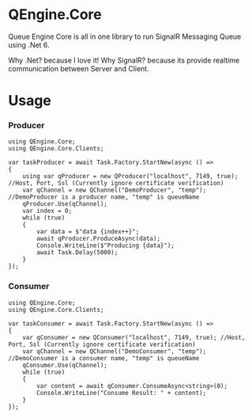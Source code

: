 # QEngine.Core
Queue Engine Core is all in one library to run SignalR Messaging Queue using .Net 6.

Why .Net? because I love it!
Why SignalR? because its provide realtime communication between Server and Client.

# Usage

### Producer
```CSharp
using QEngine.Core;
using QEngine.Core.Clients;

var taskProducer = await Task.Factory.StartNew(async () =>
{
    using var qProducer = new QProducer("localhost", 7149, true); //Host, Port, Ssl (Currently ignore certificate verification)
    var qChannel = new QChannel("DemoProducer", "temp"); //DemoProducer is a producer name, "temp" is queueName
    qProducer.Use(qChannel);
    var index = 0;
    while (true)
    {
        var data = $"data {index++}";
        await qProducer.ProduceAsync(data);
        Console.WriteLine($"Producing {data}");
        await Task.Delay(5000);
    }
});
```
### Consumer
```CSharp
using QEngine.Core;
using QEngine.Core.Clients;

var taskConsumer = await Task.Factory.StartNew(async () =>
{
    var qConsumer = new QConsumer("localhost", 7149, true); //Host, Port, Ssl (Currently ignore certificate verification)
    var qChannel = new QChannel("DemoConsumer", "temp"); //DemoConsumer is a consumer name, "temp" is queueName
    qConsumer.Use(qChannel);
    while (true)
    {
        var content = await qConsumer.ConsumeAsync<string>(0);
        Console.WriteLine("Consume Result: " + content);
    }
});
```
